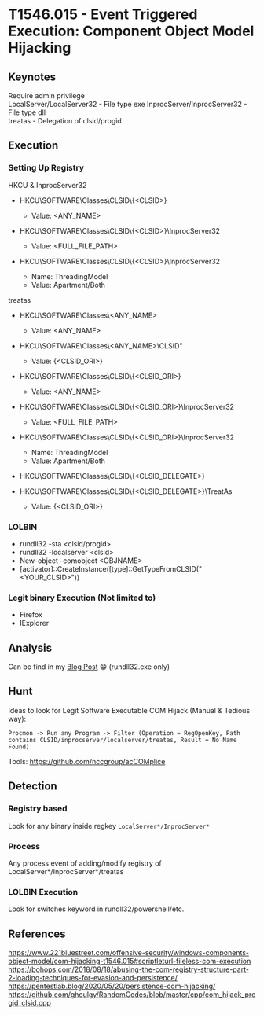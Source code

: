 # T1546.015 - Event Triggered Execution: Component Object Model Hijacking

## Keynotes

Require admin privilege  
LocalServer/LocalServer32 - File type exe
InprocServer/InprocServer32 - File type dll  
treatas - Delegation of clsid/progid

## Execution

### Setting Up Registry

HKCU & InprocServer32

- HKCU\SOFTWARE\Classes\CLSID\\{\<CLSID\>}
  - Value: <ANY_NAME>

- HKCU\SOFTWARE\Classes\CLSID\\{\<CLSID\>}\InprocServer32
  - Value: <FULL_FILE_PATH>

- HKCU\SOFTWARE\Classes\CLSID\\{\<CLSID\>}\InprocServer32
  - Name: ThreadingModel
  - Value: Apartment/Both

treatas

- HKCU\SOFTWARE\Classes\\<ANY_NAME>
  - Value: <ANY_NAME>

- HKCU\SOFTWARE\Classes\\<ANY_NAME>\CLSID"
  - Value: {<CLSID_ORI>}

- HKCU\SOFTWARE\Classes\CLSID\\{\<CLSID_ORI\>}
  - Value: <ANY_NAME>

- HKCU\SOFTWARE\Classes\CLSID\\{<CLSID_ORI>}\InprocServer32
  - Value: <FULL_FILE_PATH>

- HKCU\SOFTWARE\Classes\CLSID\\{<CLSID_ORI>}\InprocServer32
  - Name: ThreadingModel
  - Value: Apartment/Both

- HKCU\SOFTWARE\Classes\CLSID\\{<CLSID_DELEGATE>}  

- HKCU\SOFTWARE\Classes\CLSID\\{<CLSID_DELEGATE>}\TreatAs
  - Value: {<CLSID_ORI>}

### LOLBIN

- rundll32 -sta <clsid/progid>
- rundll32 -localserver \<clsid>
- New-object -comobject \<OBJNAME\>
- \[activator\]::CreateInstance([type]::GetTypeFromCLSID("<YOUR_CLSID>"))

### Legit binary Execution (Not limited to)

- Firefox
- IExplorer

## Analysis

Can be find in my [Blog Post](https://medium.com/@ghoulsec/reddev-5-rundll32-com-hijack-executor-in-c-40b632fc7e37) 😁 (rundll32.exe only)

## Hunt

Ideas to look for Legit Software Executable COM Hijack (Manual & Tedious way):

```text
Procmon -> Run any Program -> Filter (Operation = RegOpenKey, Path contains CLSID/inprocserver/localserver/treatas, Result = No Name Found) 
```

Tools: https://github.com/nccgroup/acCOMplice

## Detection

### Registry based

Look for any binary inside regkey `LocalServer*/InprocServer*`

### Process

Any process event of adding/modify registry of LocalServer*/InprocServer*/treatas

### LOLBIN Execution

Look for switches keyword in rundll32/powershell/etc.

## References

https://www.221bluestreet.com/offensive-security/windows-components-object-model/com-hijacking-t1546.015#scriptleturl-fileless-com-execution
https://bohops.com/2018/08/18/abusing-the-com-registry-structure-part-2-loading-techniques-for-evasion-and-persistence/
https://pentestlab.blog/2020/05/20/persistence-com-hijacking/
https://github.com/ghoulgy/RandomCodes/blob/master/cpp/com_hijack_progid_clsid.cpp